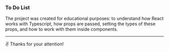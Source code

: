 <h3>To Do List</h3>

<span>
The project was created for educational purposes: to understand how React works with Typescript, how props are passed, setting the types of these props, and how to work with them inside components.
</span>
<hr>
<p>&#9996 Thanks for your attention!</p>
